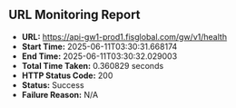 ## URL Monitoring Report

- **URL:** https://api-gw1-prod1.fisglobal.com/gw/v1/health
- **Start Time:** 2025-06-11T03:30:31.668174
- **End Time:** 2025-06-11T03:30:32.029003
- **Total Time Taken:** 0.360829 seconds
- **HTTP Status Code:** 200
- **Status:** Success
- **Failure Reason:** N/A
